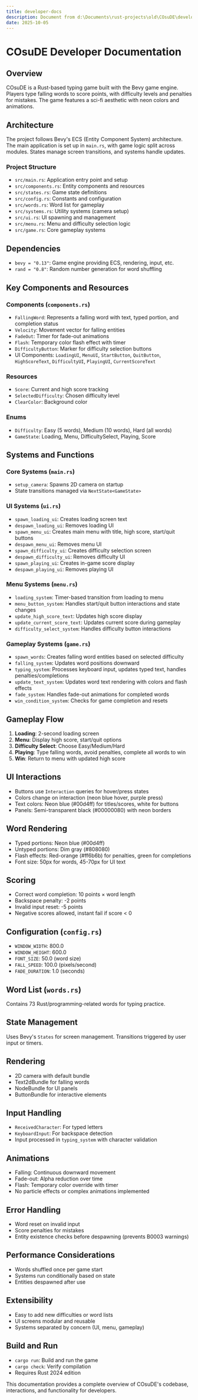 ```yaml
---
title: developer-docs
description: Document from d:\Documents\rust-projects\old\COsuDE\developer-docs.md
date: 2025-10-05
---
```


# COsuDE Developer Documentation

## Overview
COsuDE is a Rust-based typing game built with the Bevy game engine. Players type falling words to score points, with difficulty levels and penalties for mistakes. The game features a sci-fi aesthetic with neon colors and animations.

## Architecture
The project follows Bevy's ECS (Entity Component System) architecture. The main application is set up in `main.rs`, with game logic split across modules. States manage screen transitions, and systems handle updates.

### Project Structure
- `src/main.rs`: Application entry point and setup
- `src/components.rs`: Entity components and resources
- `src/states.rs`: Game state definitions
- `src/config.rs`: Constants and configuration
- `src/words.rs`: Word list for gameplay
- `src/systems.rs`: Utility systems (camera setup)
- `src/ui.rs`: UI spawning and management
- `src/menu.rs`: Menu and difficulty selection logic
- `src/game.rs`: Core gameplay systems

## Dependencies
- `bevy = "0.13"`: Game engine providing ECS, rendering, input, etc.
- `rand = "0.8"`: Random number generation for word shuffling

## Key Components and Resources

### Components (`components.rs`)
- `FallingWord`: Represents a falling word with text, typed portion, and completion status
- `Velocity`: Movement vector for falling entities
- `FadeOut`: Timer for fade-out animations
- `Flash`: Temporary color flash effect with timer
- `DifficultyButton`: Marker for difficulty selection buttons
- UI Components: `LoadingUI`, `MenuUI`, `StartButton`, `QuitButton`, `HighScoreText`, `DifficultyUI`, `PlayingUI`, `CurrentScoreText`

### Resources
- `Score`: Current and high score tracking
- `SelectedDifficulty`: Chosen difficulty level
- `ClearColor`: Background color

### Enums
- `Difficulty`: Easy (5 words), Medium (10 words), Hard (all words)
- `GameState`: Loading, Menu, DifficultySelect, Playing, Score

## Systems and Functions

### Core Systems (`main.rs`)
- `setup_camera`: Spawns 2D camera on startup
- State transitions managed via `NextState<GameState>`

### UI Systems (`ui.rs`)
- `spawn_loading_ui`: Creates loading screen text
- `despawn_loading_ui`: Removes loading UI
- `spawn_menu_ui`: Creates main menu with title, high score, start/quit buttons
- `despawn_menu_ui`: Removes menu UI
- `spawn_difficulty_ui`: Creates difficulty selection screen
- `despawn_difficulty_ui`: Removes difficulty UI
- `spawn_playing_ui`: Creates in-game score display
- `despawn_playing_ui`: Removes playing UI

### Menu Systems (`menu.rs`)
- `loading_system`: Timer-based transition from loading to menu
- `menu_button_system`: Handles start/quit button interactions and state changes
- `update_high_score_text`: Updates high score display
- `update_current_score_text`: Updates current score during gameplay
- `difficulty_select_system`: Handles difficulty button interactions

### Gameplay Systems (`game.rs`)
- `spawn_words`: Creates falling word entities based on selected difficulty
- `falling_system`: Updates word positions downward
- `typing_system`: Processes keyboard input, updates typed text, handles penalties/completions
- `update_text_system`: Updates word text rendering with colors and flash effects
- `fade_system`: Handles fade-out animations for completed words
- `win_condition_system`: Checks for game completion and resets

## Gameplay Flow
1. **Loading**: 2-second loading screen
2. **Menu**: Display high score, start/quit options
3. **Difficulty Select**: Choose Easy/Medium/Hard
4. **Playing**: Type falling words, avoid penalties, complete all words to win
5. **Win**: Return to menu with updated high score

## UI Interactions
- Buttons use `Interaction` queries for hover/press states
- Colors change on interaction (neon blue hover, purple press)
- Text colors: Neon blue (#00d4ff) for titles/scores, white for buttons
- Panels: Semi-transparent black (#00000080) with neon borders

## Word Rendering
- Typed portions: Neon blue (#00d4ff)
- Untyped portions: Dim gray (#808080)
- Flash effects: Red-orange (#ff6b6b) for penalties, green for completions
- Font size: 50px for words, 45-70px for UI text

## Scoring
- Correct word completion: 10 points × word length
- Backspace penalty: -2 points
- Invalid input reset: -5 points
- Negative scores allowed, instant fail if score < 0

## Configuration (`config.rs`)
- `WINDOW_WIDTH`: 800.0
- `WINDOW_HEIGHT`: 600.0
- `FONT_SIZE`: 50.0 (word size)
- `FALL_SPEED`: 100.0 (pixels/second)
- `FADE_DURATION`: 1.0 (seconds)

## Word List (`words.rs`)
Contains 73 Rust/programming-related words for typing practice.

## State Management
Uses Bevy's `States` for screen management. Transitions triggered by user input or timers.

## Rendering
- 2D camera with default bundle
- Text2dBundle for falling words
- NodeBundle for UI panels
- ButtonBundle for interactive elements

## Input Handling
- `ReceivedCharacter`: For typed letters
- `KeyboardInput`: For backspace detection
- Input processed in `typing_system` with character validation

## Animations
- Falling: Continuous downward movement
- Fade-out: Alpha reduction over time
- Flash: Temporary color override with timer
- No particle effects or complex animations implemented

## Error Handling
- Word reset on invalid input
- Score penalties for mistakes
- Entity existence checks before despawning (prevents B0003 warnings)

## Performance Considerations
- Words shuffled once per game start
- Systems run conditionally based on state
- Entities despawned after use

## Extensibility
- Easy to add new difficulties or word lists
- UI screens modular and reusable
- Systems separated by concern (UI, menu, gameplay)

## Build and Run
- `cargo run`: Build and run the game
- `cargo check`: Verify compilation
- Requires Rust 2024 edition

This documentation provides a complete overview of COsuDE's codebase, interactions, and functionality for developers.